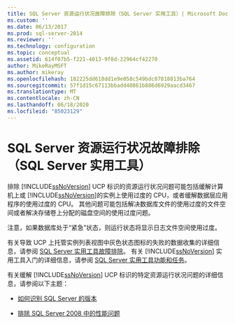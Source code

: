 ```yaml
---
title: SQL Server 资源运行状况故障排除（SQL Server 实用工具）| Microsoft Docs
ms.custom: ''
ms.date: 06/13/2017
ms.prod: sql-server-2014
ms.reviewer: ''
ms.technology: configuration
ms.topic: conceptual
ms.assetid: 614f07b5-f221-4013-9f8d-22964cf42270
author: MikeRayMSFT
ms.author: mikeray
ms.openlocfilehash: 182225dd618dd1e9e058c549bdc07818813ba764
ms.sourcegitcommit: 57f1d15c67113bbadd40861b886d6929aacd3467
ms.translationtype: MT
ms.contentlocale: zh-CN
ms.lasthandoff: 06/18/2020
ms.locfileid: "85023129"
---
```

# <a name="troubleshoot-sql-server-resource-health-sql-server-utility"></a>SQL Server 资源运行状况故障排除（SQL Server 实用工具）
  排除 [!INCLUDE[ssNoVersion](../../includes/ssnoversion-md.md)] UCP 标识的资源运行状况问题可能包括缓解计算机上或 [!INCLUDE[ssNoVersion](../../includes/ssnoversion-md.md)]的实例上使用过度的 CPU，或者缓解数据层应用程序的使用过度的 CPU。 其他问题可能包括解决数据库文件的使用过度的文件空间或者解决存储卷上分配的磁盘空间的使用过度问题。  
  
 注意，如果数据库处于“紧急”状态，则运行状态将显示日志文件空间使用过度。  
  
 有关导致 UCP 上托管实例列表视图中灰色状态图标的失败的数据收集的详细信息，请参阅 [SQL Server 实用工具故障排除](../../database-engine/troubleshoot-the-sql-server-utility.md)。 有关 [!INCLUDE[ssNoVersion](../../includes/ssnoversion-md.md)] 实用工具入门的详细信息，请参阅 [SQL Server 实用工具功能和任务](sql-server-utility-features-and-tasks.md)。  
  
 有关缓解 [!INCLUDE[ssNoVersion](../../includes/ssnoversion-md.md)] UCP 标识的特定资源运行状况问题的详细信息，请参阅以下主题：  
  
-   [如何识别 SQL Server 的版本](https://go.microsoft.com/fwlink/?LinkID=178504)  
  
-   [排除 SQL Server 2008 中的性能问题](https://go.microsoft.com/fwlink/?LinkId=151354)  
  
  
